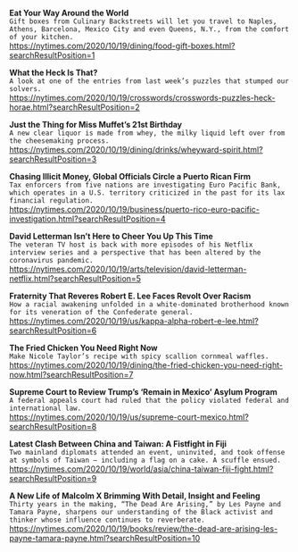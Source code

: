 **Eat Your Way Around the World**\
`Gift boxes from Culinary Backstreets will let you travel to Naples, Athens, Barcelona, Mexico City and even Queens, N.Y., from the comfort of your kitchen.`\
https://nytimes.com/2020/10/19/dining/food-gift-boxes.html?searchResultPosition=1

**What the Heck Is That?**\
`A look at one of the entries from last week’s puzzles that stumped our solvers.`\
https://nytimes.com/2020/10/19/crosswords/crosswords-puzzles-heck-horae.html?searchResultPosition=2

**Just the Thing for Miss Muffet’s 21st Birthday**\
`A new clear liquor is made from whey, the milky liquid left over from the cheesemaking process.`\
https://nytimes.com/2020/10/19/dining/drinks/wheyward-spirit.html?searchResultPosition=3

**Chasing Illicit Money, Global Officials Circle a Puerto Rican Firm**\
`Tax enforcers from five nations are investigating Euro Pacific Bank, which operates in a U.S. territory criticized in the past for its lax financial regulation.`\
https://nytimes.com/2020/10/19/business/puerto-rico-euro-pacific-investigation.html?searchResultPosition=4

**David Letterman Isn’t Here to Cheer You Up This Time**\
`The veteran TV host is back with more episodes of his Netflix interview series and a perspective that has been altered by the coronavirus pandemic.`\
https://nytimes.com/2020/10/19/arts/television/david-letterman-netflix.html?searchResultPosition=5

**Fraternity That Reveres Robert E. Lee Faces Revolt Over Racism**\
`How a racial awakening unfolded in a white-dominated brotherhood known for its veneration of the Confederate general.`\
https://nytimes.com/2020/10/19/us/kappa-alpha-robert-e-lee.html?searchResultPosition=6

**The Fried Chicken You Need Right Now**\
`Make Nicole Taylor’s recipe with spicy scallion cornmeal waffles.`\
https://nytimes.com/2020/10/19/dining/the-fried-chicken-you-need-right-now.html?searchResultPosition=7

**Supreme Court to Review Trump’s ‘Remain in Mexico’ Asylum Program**\
`A federal appeals court had ruled that the policy violated federal and international law.`\
https://nytimes.com/2020/10/19/us/supreme-court-mexico.html?searchResultPosition=8

**Latest Clash Between China and Taiwan: A Fistfight in Fiji**\
`Two mainland diplomats attended an event, uninvited, and took offense at symbols of Taiwan — including a flag on a cake. A scuffle ensued.`\
https://nytimes.com/2020/10/19/world/asia/china-taiwan-fiji-fight.html?searchResultPosition=9

**A New Life of Malcolm X Brimming With Detail, Insight and Feeling**\
`Thirty years in the making, “The Dead Are Arising,” by Les Payne and Tamara Payne, sharpens our understanding of the Black activist and thinker whose influence continues to reverberate.`\
https://nytimes.com/2020/10/19/books/review/the-dead-are-arising-les-payne-tamara-payne.html?searchResultPosition=10

